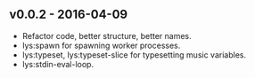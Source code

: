 ## v0.0.2 - 2016-04-09

- Refactor code, better structure, better names.
- lys:spawn for spawning worker processes.
- lys:typeset, lys:typeset-slice for typesetting music variables.
- lys:stdin-eval-loop.
